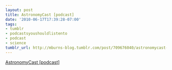 ```yaml
---
layout: post
title: AstronomyCast [podcast]
date: '2010-06-17T17:39:28-07:00'
tags:
- tumblr
- podcastsyoushouldlistento
- podcast
- science
tumblr_url: http://mburns-blog.tumblr.com/post/709676040/astronomycast-podcast
---
```

<a href="http://www.astronomycast.com/">AstronomyCast [podcast]</a>

